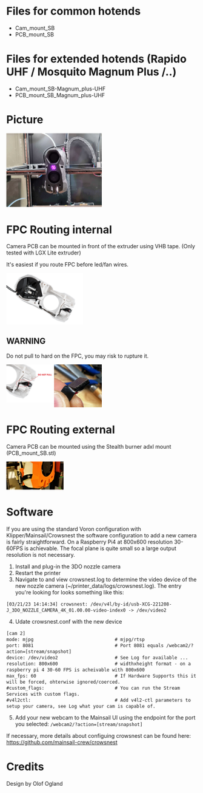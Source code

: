 # Files for common hotends
- Cam_mount_SB
- PCB_mount_SB

# Files for extended hotends (Rapido UHF / Mosquito Magnum Plus /..)
- Cam_mount_SB-Magnum_plus-UHF
- PCB_mount_SB_Magnum_plus-UHF


# Picture
<img src="./images/SB_UHF.jpg "  width="50%">

# FPC Routing internal
Camera PCB can be mounted in front of the extruder using VHB tape. (Only tested with LGX Lite extruder)

It's easiest if you route FPC before led/fan wires.

<img src="./images/FPC_INTERNAL.jpg "  width="40%">

## WARNING
Do not pull to hard on the FPC, you may risk to rupture it.

<img src="./images/FPC_DONT_PULL.jpg"  width="25%" align="left">
<img src="./images/FPC_TORN.jpg"  width="25%">


# FPC Routing external
Camera PCB can be mounted using the Stealth burner adxl mount (PCB_mount_SB.stl)

<img src="./images/FPC_EXTERNAL.jpg "  width="30%">


# Software
If you are using the standard Voron configuration with Klipper/Mainsail/Crowsnest the software configuration to add a new camera is fairly straightforward. On a Raspberry Pi4 at 800x600 resolution 30-60FPS is achievable. The focal plane is quite small so a large output resolution is not necessary.
1. Install and plug-in the 3DO nozzle camera
2. Restart the printer
3. Navigate to and view crowsnest.log to determine the video device of the new nozzle camera (~/printer_data/logs/crowsnest.log). The entry you're looking for looks something like this:
```
[03/21/23 14:14:34] crowsnest: /dev/v4l/by-id/usb-XCG-221208-J_3DO_NOZZLE_CAMERA_4K_01.00.00-video-index0 -> /dev/video2
```

4. Udate crowsnest.conf with the new device
```
[cam 2]
mode: mjpg                              # mjpg/rtsp
port: 8081                              # Port 8081 equals /webcam2/?action=[stream/snapshot]
device: /dev/video2                     # See Log for available ...
resolution: 800x600                     # widthxheight format - on a raspberry pi 4 30-60 FPS is acheivable with 800x600
max_fps: 60                             # If Hardware Supports this it will be forced, ohterwise ignored/coerced.
#custom_flags:                          # You can run the Stream Services with custom flags.
#v4l2ctl:                               # Add v4l2-ctl parameters to setup your camera, see Log what your cam is capable of.
```
5. Add your new webcam to the Mainsail UI using the endpoint for the port you selected: `/webcam2/?action=[stream/snapshot]`

If necessary, more details about configuing crowsnest can be found here: https://github.com/mainsail-crew/crowsnest


# Credits
Design by Olof Ogland
